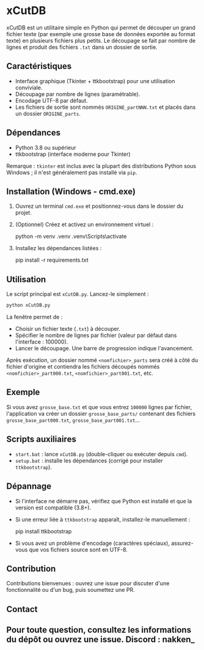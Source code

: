 # xCutDB

xCutDB est un utilitaire simple en Python qui permet de découper un grand fichier texte (par exemple une grosse base de données exportée au format texte) en plusieurs fichiers plus petits. Le découpage se fait par nombre de lignes et produit des fichiers `.txt` dans un dossier de sortie.

## Caractéristiques

- Interface graphique (Tkinter + ttkbootstrap) pour une utilisation conviviale.
- Découpage par nombre de lignes (paramétrable).
- Encodage UTF-8 par défaut.
- Les fichiers de sortie sont nommés `ORIGINE_partNNN.txt` et placés dans un dossier `ORIGINE_parts`.

## Dépendances

- Python 3.8 ou supérieur
- ttkbootstrap (interface moderne pour Tkinter)

Remarque : `tkinter` est inclus avec la plupart des distributions Python sous Windows ; il n'est généralement pas installé via `pip`.

## Installation (Windows - cmd.exe)

1. Ouvrez un terminal `cmd.exe` et positionnez-vous dans le dossier du projet.
2. (Optionnel) Créez et activez un environnement virtuel :

	python -m venv .venv
	.venv\Scripts\activate

3. Installez les dépendances listées :

	pip install -r requirements.txt

## Utilisation

Le script principal est `xCutDB.py`. Lancez-le simplement :

```cmd
python xCutDB.py
```

La fenêtre permet de :

- Choisir un fichier texte (`.txt`) à découper.
- Spécifier le nombre de lignes par fichier (valeur par défaut dans l'interface : 100000).
- Lancer le découpage. Une barre de progression indique l'avancement.

Après exécution, un dossier nommé `<nomfichier>_parts` sera créé à côté du fichier d'origine et contiendra les fichiers découpés nommés `<nomfichier>_part000.txt`, `<nomfichier>_part001.txt`, etc.

## Exemple

Si vous avez `grosse_base.txt` et que vous entrez `100000` lignes par fichier, l'application va créer un dossier `grosse_base_parts/` contenant des fichiers `grosse_base_part000.txt`, `grosse_base_part001.txt`...

## Scripts auxiliaires

- `start.bat` : lance `xCutDB.py` (double-cliquer ou exécuter depuis `cmd`).
- `setup.bat` : installe les dépendances (corrigé pour installer `ttkbootstrap`).

## Dépannage

- Si l'interface ne démarre pas, vérifiez que Python est installé et que la version est compatible (3.8+).
- Si une erreur liée à `ttkbootstrap` apparaît, installez-le manuellement :

  pip install ttkbootstrap

- Si vous avez un problème d'encodage (caractères spéciaux), assurez-vous que vos fichiers source sont en UTF-8.

## Contribution

Contributions bienvenues : ouvrez une issue pour discuter d'une fonctionnalité ou d'un bug, puis soumettez une PR.


## Contact

Pour toute question, consultez les informations du dépôt ou ouvrez une issue.
Discord : nakken_
---
